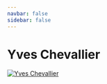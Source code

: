 ```yaml
---
navbar: false
sidebar: false
---
```

# Yves Chevallier

[![Yves Chevallier](resume.png)](resume.pdf)
